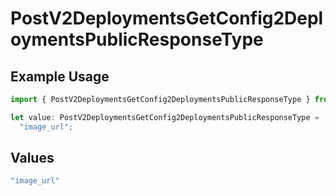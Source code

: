 # PostV2DeploymentsGetConfig2DeploymentsPublicResponseType

## Example Usage

```typescript
import { PostV2DeploymentsGetConfig2DeploymentsPublicResponseType } from "orq-node-client/models/operations";

let value: PostV2DeploymentsGetConfig2DeploymentsPublicResponseType =
  "image_url";
```

## Values

```typescript
"image_url"
```